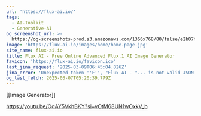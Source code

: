 ```yaml
---
url: 'https://flux-ai.io/'
tags:
  - AI-Toolkit
  - Generative-AI
og_screenshot_url: >-
  https://og-screenshots-prod.s3.amazonaws.com/1366x768/80/false/e2b07f18a002328b75dee1642feb2347272f4c255dfdbf819389abe537316ec7.jpeg
image: 'https://flux-ai.io/images/home/home-page.jpg'
site_name: flux-ai.io
title: Flux AI - Free Online Advanced Flux.1 AI Image Generator
favicon: 'https://flux-ai.io/favicon.ico'
last_jina_request: '2025-03-09T06:45:04.826Z'
jina_error: 'Unexpected token ''F'', "Flux AI - "... is not valid JSON'
og_last_fetch: 2025-03-07T05:20:39.779Z
---
```

[[Image Generator]]

https://youtu.be/OqAY5VkhBKY?si=vOtM68UN1wOxkV_b
